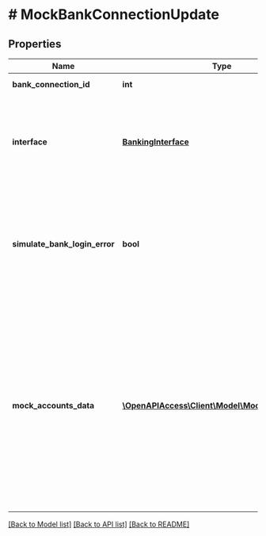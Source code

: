 # # MockBankConnectionUpdate

## Properties

Name | Type | Description | Notes
------------ | ------------- | ------------- | -------------
**bank_connection_id** | **int** | Bank connection identifier |
**interface** | [**BankingInterface**](BankingInterface.md) | &lt;strong&gt;Type:&lt;/strong&gt; BankingInterface&lt;br/&gt; Banking interface to update. If not specified, then first available interface in bank connection will be used. | [optional]
**simulate_bank_login_error** | **bool** | Whether to simulate the case that the update fails due to incorrect banking credentials. Note that there is no real communication to any bank server involved, so you won&#39;t lock your accounts when enabling this flag. Default value is &#39;false&#39;. | [optional] [default to false]
**mock_accounts_data** | [**\OpenAPIAccess\Client\Model\MockAccountData[]**](MockAccountData.md) | &lt;strong&gt;Type:&lt;/strong&gt; MockAccountData&lt;br/&gt; Mock accounts data. Note that for accounts that exist in a bank connection but that you do not specify in this list, the service will act like those accounts are not received by the bank servers. This means that any accounts that you do not specify here will be marked as deprecated. If you do not specify this list at all, all accounts in the bank connection will be marked as deprecated. | [optional]

[[Back to Model list]](../../README.md#models) [[Back to API list]](../../README.md#endpoints) [[Back to README]](../../README.md)
